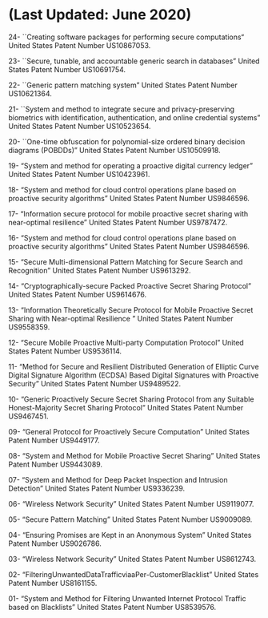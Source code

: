 # (Last Updated: June 2020)
24- ``Creating software packages for performing secure computations“ United States Patent Number  US10867053.

23- ``Secure, tunable, and accountable generic search in databases” United States Patent Number US10691754.

22- ``Generic pattern matching system” United States Patent Number US10621364.

21- ``System and method to integrate secure and privacy-preserving biometrics with identification, authentication, and online credential systems” United States Patent Number US10523654.

20- ``One-time obfuscation for polynomial-size ordered binary decision diagrams (POBDDs)” United States Patent Number US10509918.

19- “System and method for operating a proactive digital currency ledger” United States Patent Number US10423961.

18- “System and method for cloud control operations plane based on proactive security algorithms” United States Patent Number US9846596.

17- “Information secure protocol for mobile proactive secret sharing with near-optimal resilience” United States Patent Number US9787472.

16- “System and method for cloud control operations plane based on proactive security algorithms” United States Patent Number US9846596.

15- “Secure Multi-dimensional Pattern Matching for Secure Search and Recognition” United States Patent Number US9613292.

14- “Cryptographically-secure Packed Proactive Secret Sharing Protocol” United States Patent Number US9614676.

13- “Information Theoretically Secure Protocol for Mobile Proactive Secret Sharing with Near-optimal Resilience ” United States Patent Number US9558359.

12- “Secure Mobile Proactive Multi-party Computation Protocol” United States Patent Number US9536114.

11- “Method for Secure and Resilient Distributed Generation of Elliptic Curve Digital Signature Algorithm (ECDSA) Based Digital Signatures with Proactive Security” United States Patent Number US9489522.

10- “Generic Proactively Secure Secret Sharing Protocol from any Suitable Honest-Majority Secret Sharing Protocol” United States Patent Number US9467451.

09- “General Protocol for Proactively Secure Computation” United States Patent Number US9449177.

08- “System and Method for Mobile Proactive Secret Sharing” United States Patent Number US9443089.

07- “System and Method for Deep Packet Inspection and Intrusion Detection” United States Patent Number US9336239.

06- “Wireless Network Security” United States Patent Number US9119077.

05- “Secure Pattern Matching” United States Patent Number US9009089.

04- “Ensuring Promises are Kept in an Anonymous System” United States Patent Number US9026786.

03- “Wireless Network Security” United States Patent Number US8612743.

02- “FilteringUnwantedDataTrafficviaaPer-CustomerBlacklist” United States Patent Number US8161155.

01- “System and Method for Filtering Unwanted Internet Protocol Traffic based on Blacklists” United States Patent Number US8539576.
